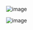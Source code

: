 ![image](https://user-images.githubusercontent.com/78198991/204288009-06595f2d-4472-4d5f-a16a-858837882456.png)

![image](https://user-images.githubusercontent.com/78198991/204288087-386d78bb-daae-45c5-a2e0-ab13c43ec897.png)
